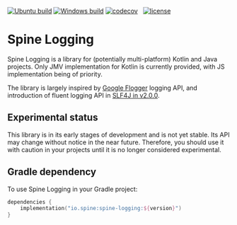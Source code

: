[![Ubuntu build][ubuntu-build-badge]][gh-actions]
[![Windows build][windows-build-badge]][gh-actions]
[![codecov][codecov-badge]][codecov] &nbsp;
[![license][license-badge]][license]

# Spine Logging

Spine Logging is a library for (potentially multi-platform) Kotlin and Java projects.
Only JMV implementation for Kotlin is currently provided, with JS implementation being
of priority.

The library is largely inspired by [Google Flogger][flogger] logging API, and introduction of
fluent logging API in [SLF4J in v2.0.0][fluent-slf4j].

## Experimental status

This library is in its early stages of development and is not yet stable. 
Its API may change without notice in the near future. Therefore, you should use it with
caution in your projects until it is no longer considered experimental.

## Gradle dependency
To use Spine Logging in your Gradle project:

```kotlin
dependencies {
    implementation("io.spine:spine-logging:${version}")
}
```

[codecov]: https://codecov.io/gh/SpineEventEngine/logging
[codecov-badge]: https://codecov.io/gh/SpineEventEngine/logging/branch/master/graph/badge.svg
[license-badge]: https://img.shields.io/badge/license-Apache%20License%202.0-blue.svg?style=flat
[license]: http://www.apache.org/licenses/LICENSE-2.0
[gh-actions]: https://github.com/SpineEventEngine/logging/actions
[ubuntu-build-badge]: https://github.com/SpineEventEngine/logging/actions/workflows/build-on-ubuntu.yml/badge.svg
[windows-build-badge]: https://github.com/SpineEventEngine/logging/actions/workflows/build-on-windows.yml/badge.svg
[flogger]: https://google.github.io/flogger
[fluent-slf4j]: https://www.slf4j.org/manual.html#fluent

